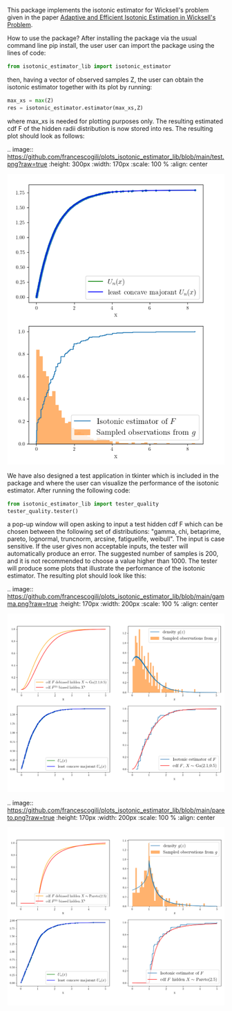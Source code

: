 This package implements the isotonic estimator for Wicksell's problem given in the paper [Adaptive and Efficient Isotonic Estimation in Wicksell's Problem](https://arxiv.org/pdf/2310.05463.pdf). 

How to use the package? After installing the package via the usual command line pip install, the user user can import the package using the lines of code:

```python 
from isotonic_estimator_lib import isotonic_estimator
```

then, having a vector of observed samples Z, the user can obtain the isotonic estimator together with its plot by running:

```python 
max_xs = max(Z)
res = isotonic_estimator.estimator(max_xs,Z)
```

where max_xs is needed for plotting purposes only. The resulting estimated cdf F of the hidden radii distribution is now stored into res. The resulting plot should look as follows: 

.. image:: https://github.com/francescogili/plots_isotonic_estimator_lib/blob/main/test.png?raw=true
   :height: 300px
   :width: 170px
   :scale: 100 %
   :align: center

![](https://github.com/francescogili/plots_isotonic_estimator_lib/blob/main/test.png?raw=true)

We have also designed a test application in tkinter which is included in the package and where the user can visualize the performance of the isotonic estimator. After running the following code:

```python 
from isotonic_estimator_lib import tester_quality
tester_quality.tester()
```

a pop-up window will open asking to input a test hidden cdf F which can be chosen between the following set of distributions: "gamma, chi, betaprime, pareto, lognormal, truncnorm, arcsine, fatiguelife, weibull". The input is case sensitive. If the user gives non acceptable inputs, the tester will automatically produce an error. The suggested number of samples is 200, and it is not recommended to choose a value higher than 1000. The tester will produce some plots that illustrate the performance of the isotonic estimator. The resulting plot should look like this:

.. image:: https://github.com/francescogili/plots_isotonic_estimator_lib/blob/main/gamma.png?raw=true
   :height: 170px
   :width: 200px
   :scale: 100 %
   :align: center

![](https://github.com/francescogili/plots_isotonic_estimator_lib/blob/main/gamma.png?raw=true)

.. image:: https://github.com/francescogili/plots_isotonic_estimator_lib/blob/main/pareto.png?raw=true
   :height: 170px
   :width: 200px
   :scale: 100 %
   :align: center

![](https://github.com/francescogili/plots_isotonic_estimator_lib/blob/main/pareto.png?raw=true)